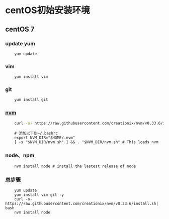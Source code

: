 # centOS初始安装环境
## centOS 7
### update yum
```
    yum update
```
### vim
```
    yum install vim
```
### git
```bash
    yum install git
```
### [nvm]( https://github.com/creationix/nvm)
```bash
    curl -o- https://raw.githubusercontent.com/creationix/nvm/v0.33.6/install.sh| bash
```
```
    # 添加以下到~/.bashrc
    export NVM_DIR="$HOME/.nvm"
    [ -s "$NVM_DIR/nvm.sh" ] && . "$NVM_DIR/nvm.sh" # This loads nvm
```
### node、npm
```
    nvm install node # install the lastest release of node
```
### 总步骤
```
    yum update
    yum install vim git -y
    curl -o- https://raw.githubusercontent.com/creationix/nvm/v0.33.6/install.sh| bash
    nvm install node
```